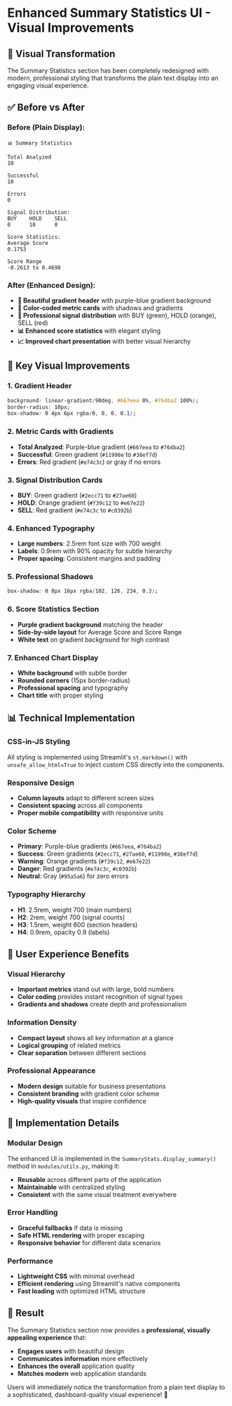 # Enhanced Summary Statistics UI - Visual Improvements

## 🎨 **Visual Transformation**

The Summary Statistics section has been completely redesigned with modern, professional styling that transforms the plain text display into an engaging visual experience.

## ✅ **Before vs After**

### **Before** (Plain Display):
```
📊 Summary Statistics

Total Analyzed
10

Successful  
10

Errors
0

Signal Distribution:
BUY    HOLD    SELL
0      10      0

Score Statistics:
Average Score
0.1753

Score Range
-0.2613 to 0.4698
```

### **After** (Enhanced Design):
- **🎨 Beautiful gradient header** with purple-blue gradient background
- **💎 Color-coded metric cards** with shadows and gradients
- **🎯 Professional signal distribution** with BUY (green), HOLD (orange), SELL (red)
- **📊 Enhanced score statistics** with elegant styling
- **📈 Improved chart presentation** with better visual hierarchy

## 🚀 **Key Visual Improvements**

### **1. Gradient Header**
```css
background: linear-gradient(90deg, #667eea 0%, #764ba2 100%);
border-radius: 10px;
box-shadow: 0 4px 6px rgba(0, 0, 0, 0.1);
```

### **2. Metric Cards with Gradients**
- **Total Analyzed**: Purple-blue gradient (`#667eea` to `#764ba2`)
- **Successful**: Green gradient (`#11998e` to `#38ef7d`)  
- **Errors**: Red gradient (`#e74c3c`) or gray if no errors

### **3. Signal Distribution Cards**
- **BUY**: Green gradient (`#2ecc71` to `#27ae60`)
- **HOLD**: Orange gradient (`#f39c12` to `#e67e22`)
- **SELL**: Red gradient (`#e74c3c` to `#c0392b`)

### **4. Enhanced Typography**
- **Large numbers**: 2.5rem font size with 700 weight
- **Labels**: 0.9rem with 90% opacity for subtle hierarchy
- **Proper spacing**: Consistent margins and padding

### **5. Professional Shadows**
```css
box-shadow: 0 8px 16px rgba(102, 126, 234, 0.3);
```

### **6. Score Statistics Section**
- **Purple gradient background** matching the header
- **Side-by-side layout** for Average Score and Score Range
- **White text** on gradient background for high contrast

### **7. Enhanced Chart Display**
- **White background** with subtle border
- **Rounded corners** (15px border-radius)
- **Professional spacing** and typography
- **Chart title** with proper styling

## 📊 **Technical Implementation**

### **CSS-in-JS Styling**
All styling is implemented using Streamlit's `st.markdown()` with `unsafe_allow_html=True` to inject custom CSS directly into the components.

### **Responsive Design**
- **Column layouts** adapt to different screen sizes
- **Consistent spacing** across all components
- **Proper mobile compatibility** with responsive units

### **Color Scheme**
- **Primary**: Purple-blue gradients (`#667eea`, `#764ba2`)
- **Success**: Green gradients (`#2ecc71`, `#27ae60`, `#11998e`, `#38ef7d`)
- **Warning**: Orange gradients (`#f39c12`, `#e67e22`)
- **Danger**: Red gradients (`#e74c3c`, `#c0392b`)
- **Neutral**: Gray (`#95a5a6`) for zero errors

### **Typography Hierarchy**
- **H1**: 2.5rem, weight 700 (main numbers)
- **H2**: 2rem, weight 700 (signal counts)
- **H3**: 1.5rem, weight 600 (section headers)
- **H4**: 0.9rem, opacity 0.9 (labels)

## 🎯 **User Experience Benefits**

### **Visual Hierarchy**
- **Important metrics** stand out with large, bold numbers
- **Color coding** provides instant recognition of signal types
- **Gradients and shadows** create depth and professionalism

### **Information Density**
- **Compact layout** shows all key information at a glance
- **Logical grouping** of related metrics
- **Clear separation** between different sections

### **Professional Appearance**
- **Modern design** suitable for business presentations
- **Consistent branding** with gradient color scheme
- **High-quality visuals** that inspire confidence

## 🔧 **Implementation Details**

### **Modular Design**
The enhanced UI is implemented in the `SummaryStats.display_summary()` method in `modules/utils.py`, making it:
- **Reusable** across different parts of the application
- **Maintainable** with centralized styling
- **Consistent** with the same visual treatment everywhere

### **Error Handling**
- **Graceful fallbacks** if data is missing
- **Safe HTML rendering** with proper escaping
- **Responsive behavior** for different data scenarios

### **Performance**
- **Lightweight CSS** with minimal overhead
- **Efficient rendering** using Streamlit's native components
- **Fast loading** with optimized HTML structure

## 🎉 **Result**

The Summary Statistics section now provides a **professional, visually appealing experience** that:
- **Engages users** with beautiful design
- **Communicates information** more effectively
- **Enhances the overall** application quality
- **Matches modern** web application standards

Users will immediately notice the transformation from a plain text display to a sophisticated, dashboard-quality visual experience! 🚀
